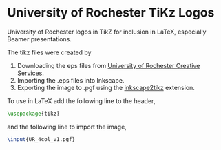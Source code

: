# University of Rochester TiKz Logos

University of Rochester logos in TikZ for inclusion in LaTeX, especially Beamer presentations.

The tikz files were created by

1. Downloading the eps files from [University of Rochester Creative Services](http://www.rochester.edu/creativeservices/graphicstandards/logo.html).
2. Importing the .eps files into Inkscape.
3. Exporting the image to .pgf using the [inkscape2tikz](http://code.google.com/p/inkscape2tikz/) extension.


To use in LaTeX add the following line to the header,

```latex
\usepackage{tikz}
```

and the following line to import the image,

```latex
\input{UR_4col_v1.pgf}
```
